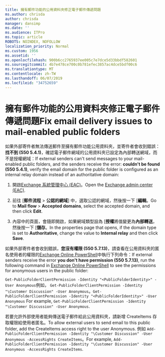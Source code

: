 ```yaml
---
title: 擁有郵件功能的公用資料夾修正電子郵件傳遞問題
ms.author: chrisda
author: chrisda
manager: dansimp
ms.date: ''
ms.audience: ITPro
ms.topic: article
ROBOTS: NOINDEX, NOFOLLOW
localization_priority: Normal
ms.custom: 1956
ms.assetid: ''
ms.openlocfilehash: 900b6cc2765937ee005c7e7dce5d33bbdf582601
ms.sourcegitcommit: 4b7e478ce700c0b781efec3857ac4dce5bdf00c6
ms.translationtype: MT
ms.contentlocale: zh-TW
ms.lasthandoff: 06/07/2019
ms.locfileid: "34752659"
---
```

# <a name="fix-email-delivery-issues-to-mail-enabled-public-folders"></a><span data-ttu-id="8591b-102">擁有郵件功能的公用資料夾修正電子郵件傳遞問題</span><span class="sxs-lookup"><span data-stu-id="8591b-102">Fix email delivery issues to mail-enabled public folders</span></span>

<span data-ttu-id="8591b-103">如果外部寄件者無法傳送郵件至擁有郵件功能公用資料夾，並寄件者會收到錯誤：**找不到 (550 5.4.1)**，確認電子郵件網域的公用資料夾已設定為內部轉送網域，而不是授權網域：</span><span class="sxs-lookup"><span data-stu-id="8591b-103">If external senders can't send messages to your mail-enabled public folders, and the senders receive the error: **couldn't be found (550 5.4.1)**, verify the email domain for the public folder is configured as an internal relay domain instead of an authoritative domain:</span></span>

1. <span data-ttu-id="8591b-104">開啟[Exchange 系統管理中心 (EAC)](https://docs.microsoft.com/Exchange/exchange-admin-center)。</span><span class="sxs-lookup"><span data-stu-id="8591b-104">Open the [Exchange admin center (EAC)](https://docs.microsoft.com/Exchange/exchange-admin-center).</span></span>

2. <span data-ttu-id="8591b-105">前往 [**郵件流程** \> **公認的網域**] 中，選取公認的網域，然後按一下 [**編輯**。</span><span class="sxs-lookup"><span data-stu-id="8591b-105">Go to **Mail flow** \> **Accepted domains**, select the accepted domain, and then click **Edit**.</span></span>

3. <span data-ttu-id="8591b-106">內容中的頁面，會隨即開啟，如果網域類型設為 [**授權**將值變更為**內部轉送**，然後按一下 [**儲存**。</span><span class="sxs-lookup"><span data-stu-id="8591b-106">In the properties page that opens, if the domain type is set to **Authoritative**, change the value to **Internal relay** and then click **Save**.</span></span>

<span data-ttu-id="8591b-107">如果外部寄件者會收到錯誤，**您沒有權限 (550 5.7.13)**，請查看在公用資料夾的匿名使用者的權限的[Exchange Online PowerShell](https://docs.microsoft.com/powershell/exchange/exchange-online/connect-to-exchange-online-powershell/connect-to-exchange-online-powershell)中執行下列命令：</span><span class="sxs-lookup"><span data-stu-id="8591b-107">If external senders receive the error **you don't have permission (550 5.7.13)**, run the following command in [Exchange Online PowerShell](https://docs.microsoft.com/powershell/exchange/exchange-online/connect-to-exchange-online-powershell/connect-to-exchange-online-powershell) to see the permissions for anonymous users in the public folder:</span></span>

<span data-ttu-id="8591b-108">`Get-PublicFolderClientPermission -Identity "<PublicFolderIdentity>" -User Anonymous`例如， `Get-PublicFolderClientPermission -Identity "\Customer Discussion" -User Anonymous`。</span><span class="sxs-lookup"><span data-stu-id="8591b-108">`Get-PublicFolderClientPermission -Identity "<PublicFolderIdentity>" -User Anonymous` For example, `Get-PublicFolderClientPermission -Identity "\Customer Discussion" -User Anonymous`.</span></span>

<span data-ttu-id="8591b-109">若要允許外部使用者能夠傳送電子郵件給此公用資料夾，請新增 CreateItems 存取權限給使用者匿名。</span><span class="sxs-lookup"><span data-stu-id="8591b-109">To allow external users to send email to this public folder, add the CreateItems access right to the user Anonymous.</span></span> <span data-ttu-id="8591b-110">例如 `Add-PublicFolderClientPermission -Identity "\Customer Discussion" -User Anonymous -AccessRights CreateItems`。</span><span class="sxs-lookup"><span data-stu-id="8591b-110">For example, `Add-PublicFolderClientPermission -Identity "\Customer Discussion" -User Anonymous -AccessRights CreateItems`.</span></span>
